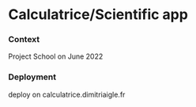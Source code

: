 # Calculatrice/Scientific app

### Context 
Project School on June 2022

### Deployment
deploy on calculatrice.dimitriaigle.fr


